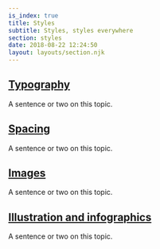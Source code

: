 ```yaml
---
is_index: true
title: Styles
subtitle: Styles, styles everywhere
section: styles
date: 2018-08-22 12:24:50
layout: layouts/section.njk
---
```


## [Typography](/styles/typography/)

A sentence or two on this topic.

<div class="embl-grid">
  <div></div>
  <div class="vf-content">

## [Spacing](/styles/spacing/)

A sentence or two on this topic.

  </div>
</div>

<div class="embl-grid">
  <div></div>
  <div class="vf-content">

## [Images](/styles/images/)

A sentence or two on this topic.

  </div>
</div>

<div class="embl-grid">
  <div></div>
  <div class="vf-content">

## [Illustration and infographics](/styles/illustration-and-infographics/)

A sentence or two on this topic.

  </div>
</div>
